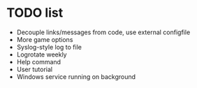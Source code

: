 # TODO list

- Decouple links/messages from code, use external configfile
- More game options
- Syslog-style log to file
- Logrotate weekly
- Help command
- User tutorial
- Windows service running on background

